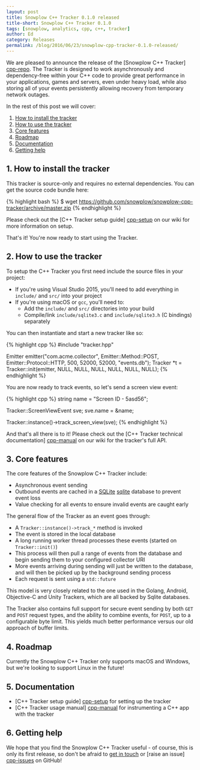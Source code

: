 ```yaml
---
layout: post
title: Snowplow C++ Tracker 0.1.0 released
title-short: Snowplow C++ Tracker 0.1.0
tags: [snowplow, analytics, cpp, c++, tracker]
author: Ed
category: Releases
permalink: /blog/2016/06/23/snowplow-cpp-tracker-0.1.0-released/
---
```


We are pleased to announce the release of the [Snowplow C++ Tracker] [cpp-repo]. The Tracker is designed to work asynchronously and dependency-free within your C++ code to provide great performance in your applications, games and servers, even under heavy load, while also storing all of your events persistently allowing recovery from temporary network outages.

In the rest of this post we will cover:

1. [How to install the tracker](/blog/2016/06/23/snowplow-cpp-tracker-0.1.0-released/#how-to-install)
2. [How to use the tracker](/blog/2016/06/23/snowplow-cpp-tracker-0.1.0-released/#how-to-use)
3. [Core features](/blog/2016/06/23/snowplow-cpp-tracker-0.1.0-released/#features)
4. [Roadmap](/blog/2016/06/23/snowplow-cpp-tracker-0.1.0-released/#roadmap)
5. [Documentation](/blog/2016/06/23/snowplow-cpp-tracker-0.1.0-released/#docs)
6. [Getting help](/blog/2016/06/23/snowplow-cpp-tracker-0.1.0-released/#help)

<!--more-->

<h2 id="how-to-install">1. How to install the tracker</h2>

This tracker is source-only and requires no external dependencies. You can get the source code bundle here:

{% highlight bash %}
$ wget https://github.com/snowplow/snowplow-cpp-tracker/archive/master.zip
{% endhighlight %}

Please check out the [C++ Tracker setup guide] [cpp-setup] on our wiki for more information on setup.

That's it! You're now ready to start using the Tracker.

<h2 id="how-to-use">2. How to use the tracker</h2>

To setup the C++ Tracker you first need include the source files in your project:

* If you're using Visual Studio 2015, you'll need to add everything in `include/` and `src/` into your project
* If you're using macOS or `gcc`, you'll need to:
  - Add the `include/` and `src/` directories into your build
  - Compile/link `include/sqlite3.c` and `include/sqlite3.h` (C bindings) separately

You can then instantiate and start a new tracker like so:

{% highlight cpp %}
#include "tracker.hpp"

Emitter emitter("com.acme.collector", Emitter::Method::POST, Emitter::Protocol::HTTP, 500, 52000, 52000, "events.db");
Tracker *t = Tracker::init(emitter, NULL, NULL, NULL, NULL, NULL, NULL);
{% endhighlight %}

You are now ready to track events, so let's send a screen view event:

{% highlight cpp %}
string name = "Screen ID - 5asd56";

Tracker::ScreenViewEvent sve;
sve.name = &name;

Tracker::instance()->track_screen_view(sve);
{% endhighlight %}

And that's all there is to it! Please check out the [C++ Tracker technical documentation] [cpp-manual] on our wiki for the tracker's full API.

<h2 id="features">3. Core features</h2>

The core features of the Snowplow C++ Tracker include:

* Asynchronous event sending
* Outbound events are cached in a [SQLite] [sqlite] database to prevent event loss
* Value checking for all events to ensure invalid events are caught early

The general flow of the Tracker as an event goes through:

* A `Tracker::instance()->track_*` method is invoked
* The event is stored in the local database
* A long running worker thread processes these events (started on `Tracker::init()`)
* This process will then pull a range of events from the database and begin sending them to your configured collector URI
* More events arriving during sending will just be written to the database, and will then be picked up by the background sending process
* Each request is sent using a `std::future`

This model is very closely related to the one used in the Golang, Android, Objective-C and Unity Trackers, which are all backed by Sqlite databases.

The Tracker also contains full support for secure event sending by both `GET` and `POST` request types, and the ability to combine events, for `POST`, up to a configurable byte limit. This yields much better performance versus our old approach of buffer limits.

<h2 id="roadmap">4. Roadmap</h2>

Currently the Snowplow C++ Tracker only supports macOS and Windows, but we're looking to support Linux in the future!

<h2 id="docs">5. Documentation</h2>

* [C++ Tracker setup guide] [cpp-setup] for setting up the tracker
* [C++ Tracker usage manual] [cpp-manual] for instrumenting a C++ app with the tracker

<h2 id="help">6. Getting help</h2>

We hope that you find the Snowplow C++ Tracker useful - of course, this is only its first release, so don't be afraid to [get in touch][talk-to-us] or [raise an issue] [cpp-issues] on GitHub!

[snowplow-mini]: https://github.com/snowplow/snowplow-mini
[sqlite]: https://www.sqlite.org/

[tracking-cli]: https://github.com/snowplow/snowplow-tracking-cli

[cpp-repo]: https://github.com/snowplow/snowplow-cpp-tracker
[cpp-issues]: https://github.com/snowplow/snowplow-cpp-tracker/issues
[talk-to-us]: https://github.com/snowplow/snowplow/wiki/Talk-to-us

[cpp-setup]: https://github.com/snowplow/snowplow/wiki/CPP-Tracker-Setup
[cpp-manual]: https://github.com/snowplow/snowplow/wiki/CPP-Tracker
